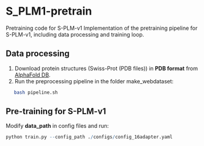 # S_PLM1-pretrain
Pretraining code for S-PLM-v1
Implementation of the pretraining pipeline for S-PLM-v1, including data processing and training loop.

## Data processing
1. Download protein structures (Swiss-Prot (PDB files)) in **PDB format** from [AlphaFold DB](https://alphafold.ebi.ac.uk/download).
2. Run the preprocessing pipeline in the folder make_webdataset:
```bash
   bash pipeline.sh
```
## Pre-training for S-PLM-v1
Modify **data_path** in config files and run: 
```r
python train.py --config_path ./configs/config_16adapter.yaml
```
